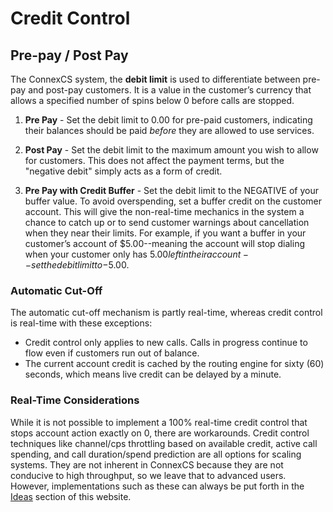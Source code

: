 # Credit Control

## Pre-pay / Post Pay

The ConnexCS system, the **debit limit** is used to differentiate between pre-pay and post-pay customers. It is a value in the customer’s currency that allows a specified number of spins below 0 before calls are stopped.

1. **Pre Pay** - Set the debit limit to 0.00 for pre-paid customers, indicating their balances should be paid _before_ they are allowed to use services.

2. **Post Pay** - Set the debit limit to the maximum amount you wish to allow for customers. This does not affect the payment terms, but the "negative debit" simply acts as a form of credit.

3. **Pre Pay with Credit Buffer** - Set the debit limit to the NEGATIVE of your buffer value. To avoid overspending, set a buffer credit on the customer account.  This will give the non-real-time mechanics in the system a chance to catch up or to send customer warnings about cancellation when they near their limits.  For example, if you want a buffer in your customer’s account of $5.00--meaning the account will stop dialing when your customer only has $5.00 left in their account--set the debit limit to -$5.00. 

### Automatic Cut-Off 

The automatic cut-off mechanism is partly real-time, whereas credit control is real-time with these exceptions:

* Credit control only applies to new calls. Calls in progress continue to flow even if customers run out of balance.
* The current account credit is cached by the routing engine for sixty (60) seconds, which means live credit can be delayed by a minute.

### Real-Time Considerations
While it is not possible to implement a 100% real-time credit control that stops account action exactly on 0, there are workarounds. Credit control techniques like channel/cps throttling based on available credit, active call spending, and call duration/spend prediction are all options for scaling systems.  They are not inherent in ConnexCS because they are not conducive to high throughput, so we leave that to advanced users. However, implementations such as these can always be put forth in the [Ideas](Link_to_ideas_page) section of this website.
